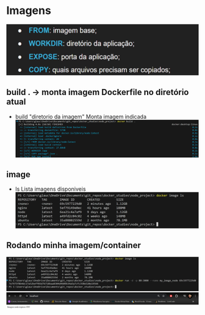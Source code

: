 # Imagens

![alt text](asset/image-18.png)

## build . -> monta imagem Dockerfile no diretório atual

- build "diretorio da imagem"
Monta imagem indicada
![alt text](asset/image-19.png)

## image

- ls
Lista imagens disponiveis
![alt text](asset/image-20.png)

## Rodando minha imagem/container

![alt text](asset/image-21.png)
![alt text](asset/image-22.png)
